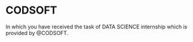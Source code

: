 # CODSOFT
In which you have received the task of DATA SCIENCE internship which is provided by @CODSOFT.
